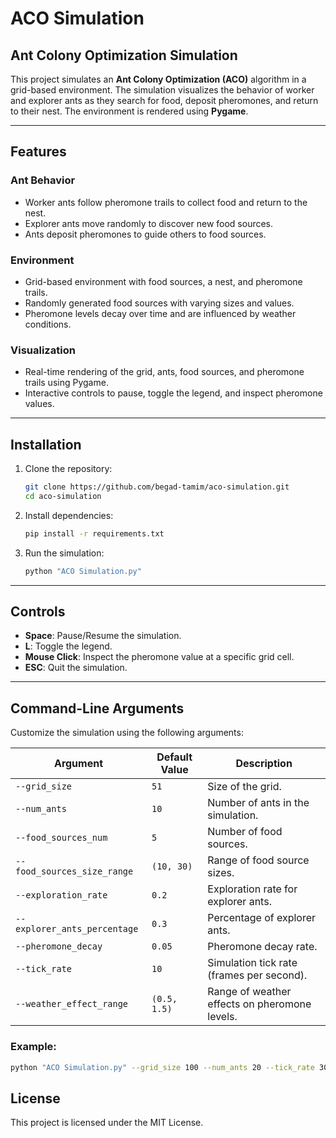 # ACO Simulation

## Ant Colony Optimization Simulation

This project simulates an **Ant Colony Optimization (ACO)** algorithm in a grid-based environment. The simulation visualizes the behavior of worker and explorer ants as they search for food, deposit pheromones, and return to their nest. The environment is rendered using **Pygame**.

---

## Features

### Ant Behavior
- Worker ants follow pheromone trails to collect food and return to the nest.
- Explorer ants move randomly to discover new food sources.
- Ants deposit pheromones to guide others to food sources.

### Environment
- Grid-based environment with food sources, a nest, and pheromone trails.
- Randomly generated food sources with varying sizes and values.
- Pheromone levels decay over time and are influenced by weather conditions.

### Visualization
- Real-time rendering of the grid, ants, food sources, and pheromone trails using Pygame.
- Interactive controls to pause, toggle the legend, and inspect pheromone values.

---

## Installation

1. Clone the repository:
    ```sh
    git clone https://github.com/begad-tamim/aco-simulation.git
    cd aco-simulation
    ```

2. Install dependencies:
    ```sh
    pip install -r requirements.txt
    ```

3. Run the simulation:
    ```sh
    python "ACO Simulation.py"
    ```

---

## Controls

- **Space**: Pause/Resume the simulation.
- **L**: Toggle the legend.
- **Mouse Click**: Inspect the pheromone value at a specific grid cell.
- **ESC**: Quit the simulation.

---

## Command-Line Arguments

Customize the simulation using the following arguments:

| Argument                  | Default Value       | Description                                   |
|---------------------------|---------------------|-----------------------------------------------|
| `--grid_size`             | `51`               | Size of the grid.                             |
| `--num_ants`              | `10`               | Number of ants in the simulation.             |
| `--food_sources_num`      | `5`                | Number of food sources.                       |
| `--food_sources_size_range` | `(10, 30)`       | Range of food source sizes.                   |
| `--exploration_rate`      | `0.2`              | Exploration rate for explorer ants.           |
| `--explorer_ants_percentage` | `0.3`           | Percentage of explorer ants.                  |
| `--pheromone_decay`       | `0.05`             | Pheromone decay rate.                         |
| `--tick_rate`             | `10`               | Simulation tick rate (frames per second).     |
| `--weather_effect_range`  | `(0.5, 1.5)`       | Range of weather effects on pheromone levels. |

### Example:
```sh
python "ACO Simulation.py" --grid_size 100 --num_ants 20 --tick_rate 30
```
## License

This project is licensed under the MIT License.
